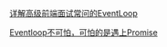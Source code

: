 [详解高级前端面试常问的EventLoop](https://juejin.im/post/5b07d0d1f265da0de02f40e3)

[Eventloop不可怕，可怕的是遇上Promise](https://juejin.im/post/5c9a43175188252d876e5903)